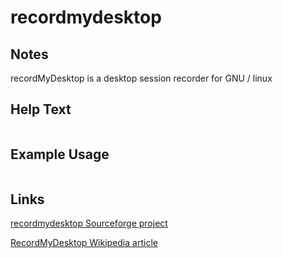 # recordmydesktop

Notes
-------
recordMyDesktop is a desktop session recorder for GNU / linux

Help Text
-------
```

```

Example Usage
-------


```

```

Links
-------
[recordmydesktop Sourceforge project](http://recordmydesktop.sourceforge.net/about.php)

[RecordMyDesktop Wikipedia article](http://en.wikipedia.org/wiki/RecordMyDesktop)

